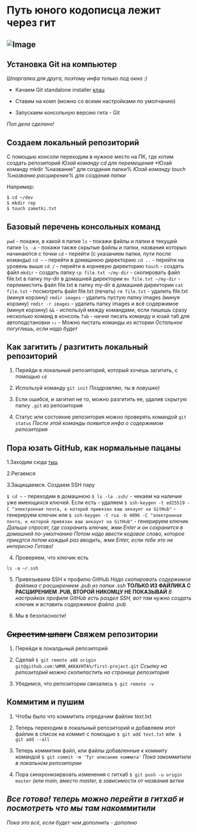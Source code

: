 # Путь юного кодописца лежит через гит
![Image](https://github.com/user-attachments/assets/4767bd9f-7687-4070-a1b1-19aa6d0adc88)
---

## **Установка Git на компьютер**


*Шпаргалка для друга, поэтому инфа только под окна :)*

* Качаем Git standalone installer [клац](https://git-scm.com/downloads/win)

* Ставим на комп (можно со всеми настройками по умолчанию)

* Запускаем консольную версию гита - Git 

*Пол дела сделано!*


## **Создаем локальный репозиторий**

С помощью консоли переходим в нужное место на ПК, где хотим создать репозиторий
*Юзай команду cd для перемещения*
*Юзай команду mkdir %название" для создания папки%
*Юзай команду touch %название.расширение% для создания папки*

Например: 
```bash
$ cd ~/dev
$ mkdir rep
$ touch zametki.txt
```


## **Базовый перечень консольных команд**

`pwd` - покажи, в какой я папке
`ls` - покажи файлы и папки в текущей папке
`ls -a` - покажи также скрытые файлы и папки, названия которых начинаются с точки
`cd` - перейти (с указанием папки, пути после команды)
`cd ~` - перейти в домашнюю директорию
`cd ..` - перейти на уровень выше
`cd /` - перейти в корневую директорию
`touch` - создать файл
`mkdir` - создать папку
`cp file.txt ~/my-dir` - скопировать файл file.txt в папку my-dir в домашней директории
`mv file.txt ~/my-dir` - перпеместить файл file.txt в папку my-dir в домашней директории
`cat file.txt` - посмотреть файл file.txt (печать)
`rm file.txt` - удалить file.txt (минуя корзину)
`rmdir images` - удалить пустую папку images (минуя корзину)
`rmdir -r images` - удалить папку images и всё содержимое (минуя корзину)
`&&` - используй между командами, если пишешь сразу несколько команд в консоль
`Tab` - начни писать команду и юзай таб для автоподстановки
`↑↓` - Можно листать команды из истории
*Остальное погуглишь, если надо будет*


## **Как загитить / разгитить локальный репозиторий**

1. Перейди в локальный репозиторий, который хочешь загитить, с помощью `cd`

2. Используй команду `git init`
*Поздравляю, ты в ловушке)*

3. Если ошибся, и загитил не то, можно разгитить ее, удалив скрытую папку `.git` из репозитория

4. Статус или состояние репозитория можно проверять командой `git status`
*После этой команды появится инфа о содержимом репозитория*


## **Пора юзать GitHub, как нормальные пацаны**

1.Заходим сюда [тыц](https://github.com/)

2.Регаемся

3.Защищаемся. Создаем SSH пару

`$ cd ~` - переходим в домашнюю
`$ ls -la .ssh/` - чекаем на наличие уже имеющихся ключей. Если есть - удаляем
`$ ssh-keygen -t ed25519 -C "электронная почта, к которой привязан ваш аккаунт на GitHub"` - генерируем ключик
*или*
`$ ssh-keygen -t rsa -b 4096 -C "электронная почта, к которой привязан ваш аккаунт на GitHub"` - генерируем ключик
*Дальше спросят, где сохранить ключик, жми Enter и он сохранится в домашней по-умолчанию*
*Потом надо ввести кодовое слово, которое приедтся потом каждый раз вводить, жми Enter, если тебе это не интересно*
*Готово!*

4. Проверяем, что ключик есть

`ls -a ~/.ssh `

5. Привязываем SSH к профилю GitHub
*Надо скопировать содержимое файлика с расширением .pub из папки .ssh* 
**ТОЛЬКО ИЗ ФАЙЛИКА С РАСШИРЕНИЕМ .PUB, ВТОРОЙ НИКОМЦУ НЕ ПОКАЗЫВАЙ**
*В настройках профиля GitHub есть раздел SSH, вот там нужно создать ключик и вставить содержимое файла .pub*

6. Мы в безопасности!


## **~~Скрестим шпаги~~ Свяжем репозитории**

1. Перейди в локалдьный репозиторий

2. Сделай `$ git remote add origin git@github.com:%ИМЯ_АККАУНТА%/first-project.git`
*Ссылку на репозиторий можно скопипастить на странице репозитория*

3. Убедимся, что репозитории связались `$ git remote -v`


## **Коммитим и пушим**

1. Чтобы было что коммитить отредачим файлик text.txt

2. Теперь переходим в локальный репозиторий и добавляем этот файлик в список на коммит с помощью `$ git add text.txt` или ` $ git add --all`

3. Теперь коммитим файл, или файлы добавленные к коммиту командой `$ git commit -m 'Тут описание коммита'`
*Пока закоммитили в локальном репозитории*

4. Пора синхронизирвоать изменения с гитхаб `$ git push -u origin master` *(или main, вместо master, в зависимости от названия ветки*

*Все готово! теперь можно перейти в гитхаб и посмотреть что мы там накоммитили*
---
*Пока это всё, если будет чем дополнить - дополню*



